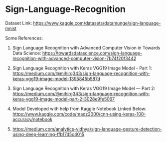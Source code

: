 # Sign-Language-Recognition

Dataset Link: https://www.kaggle.com/datasets/datamunge/sign-language-mnist

Some References:
1. Sign Language Recognition with Advanced Computer Vision in Towards Data Science: https://towardsdatascience.com/sign-language-recognition-with-advanced-computer-vision-7b74f20f3442
2. Sign Language Recognition with Keras VGG19 Image Model - Part 1: https://medium.com/@mihirg343/sign-language-recognition-with-keras-vgg19-image-model-1395845b587d

3. Sign Language Recognition with Keras VGG19 Image Model — Part 2: https://medium.com/@mihirg343/sign-language-recognition-with-keras-vgg19-image-model-part-2-3028e9fe5067

4. Model Developed with help from Kaggle Notebook Linked Below: https://www.kaggle.com/code/madz2000/cnn-using-keras-100-accuracy/notebook

5. https://medium.com/analytics-vidhya/sign-language-gesture-detection-using-deep-learning-ffb17d5c4015
